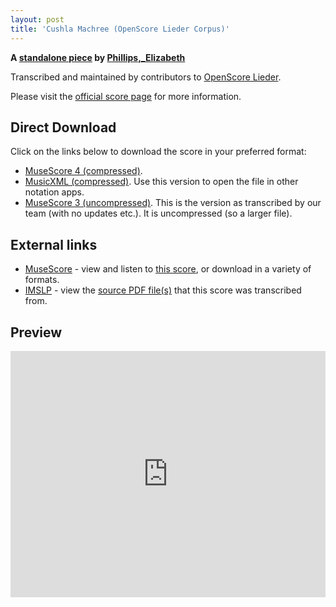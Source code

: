 ```yaml
---
layout: post
title: 'Cushla Machree (OpenScore Lieder Corpus)'
---
```


__A [standalone piece](https://fourscoreandmore.org/openscore/lieder/Phillips,_Elizabeth/_/) by [Phillips,_Elizabeth](https://fourscoreandmore.org/openscore/lieder/Phillips,_Elizabeth)__

Transcribed and maintained by contributors to [OpenScore Lieder].

Please visit the [official score page] for more information.

[official score page]: https://musescore.com/openscore-lieder-corpus/scores/6606200
[OpenScore Lieder]: https://musescore.com/openscore-lieder-corpus

## Direct Download

Click on the links below to download the score in your preferred format:
- [MuseScore 4 (compressed)](https://github.com/openscore/lieder/blob/main/scores/Phillips,_Elizabeth/_/Cushla_Machree/lc6606200.mscz?raw=true).
- [MusicXML (compressed)](https://github.com/openscore/lieder/blob/main/scores/Phillips,_Elizabeth/_/Cushla_Machree/lc6606200.mxl?raw=true). Use this version to open the file in other notation apps.
- [MuseScore 3 (uncompressed)](https://github.com/openscore/lieder/blob/main/scores/Phillips,_Elizabeth/_/Cushla_Machree/lc6606200.mscx?raw=true). This is the version as transcribed by our team (with no updates etc.). It is uncompressed (so a larger file).

## External links

- [MuseScore] - view and listen to [this score][MuseScore], or download in a variety of formats.
- [IMSLP] - view the [source PDF file(s)][IMSLP] that this score was transcribed from.

[MuseScore]: https://musescore.com/score/6606200
[IMSLP]: https://imslp.org/wiki/Special:ReverseLookup/286650

## Preview

<iframe width="100%" height="394" src="https://musescore.com/openscore-lieder-corpus/scores/6606200/embed" frameborder="0" allowfullscreen allow="autoplay; fullscreen"></iframe>
